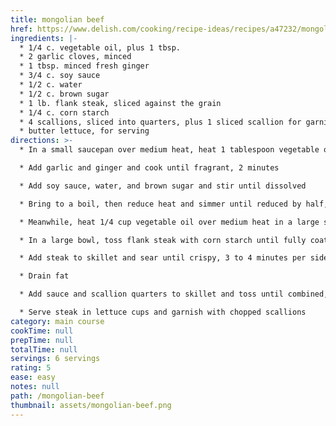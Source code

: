 ```yaml
---
title: mongolian beef
href: https://www.delish.com/cooking/recipe-ideas/recipes/a47232/mongolian-beef-recipe/
ingredients: |-
  * 1/4 c. vegetable oil, plus 1 tbsp.
  * 2 garlic cloves, minced
  * 1 tbsp. minced fresh ginger
  * 3/4 c. soy sauce
  * 1/2 c. water
  * 1/2 c. brown sugar
  * 1 lb. flank steak, sliced against the grain
  * 1/4 c. corn starch
  * 4 scallions, sliced into quarters, plus 1 sliced scallion for garnish
  * butter lettuce, for serving
directions: >-
  * In a small saucepan over medium heat, heat 1 tablespoon vegetable oil

  * Add garlic and ginger and cook until fragrant, 2 minutes

  * Add soy sauce, water, and brown sugar and stir until dissolved

  * Bring to a boil, then reduce heat and simmer until reduced by half, 10 to 12 minutes

  * Meanwhile, heat 1/4 cup vegetable oil over medium heat in a large skillet

  * In a large bowl, toss flank steak with corn starch until fully coated

  * Add steak to skillet and sear until crispy, 3 to 4 minutes per side

  * Drain fat

  * Add sauce and scallion quarters to skillet and toss until combined, then simmer a few minutes more

  * Serve steak in lettuce cups and garnish with chopped scallions
category: main course
cookTime: null
prepTime: null
totalTime: null
servings: 6 servings
rating: 5
ease: easy
notes: null
path: /mongolian-beef
thumbnail: assets/mongolian-beef.png
---
```


